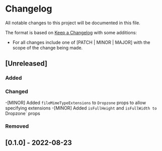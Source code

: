 # Changelog

All notable changes to this project will be documented in this file.

The format is based on [Keep a Changelog](https://keepachangelog.com/en/1.0.0/) with some additions:
- For all changes include one of [PATCH | MINOR | MAJOR] with the scope of the change being made.

## [Unreleased]

### Added

### Changed
-[MINOR] Added `fileMimeTypeExtensions` to `Dropzone` props to allow specifying extensions
-[MINOR] Added `isFullHeight` and `isFullWidth to `Dropzone` props

### Removed

## [0.1.0] - 2022-08-23
